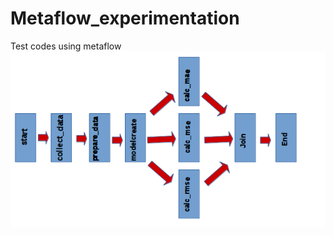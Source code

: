 # Metaflow_experimentation
Test codes using metaflow
![alt text](https://github.com/Matheus73/Metaflow_experimentation/blob/master/Img/flow.png "FLow Image")

